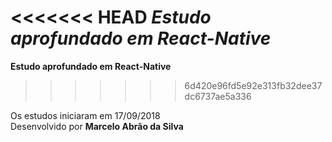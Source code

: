 <<<<<<< HEAD
*Estudo aprofundado em React-Native*
=======
**Estudo aprofundado em React-Native**
>>>>>>> 6d420e96fd5e92e313fb32dee37dc6737ae5a336

Os estudos iniciaram em 17/09/2018  
Desenvolvido por **Marcelo Abrão da Silva**

